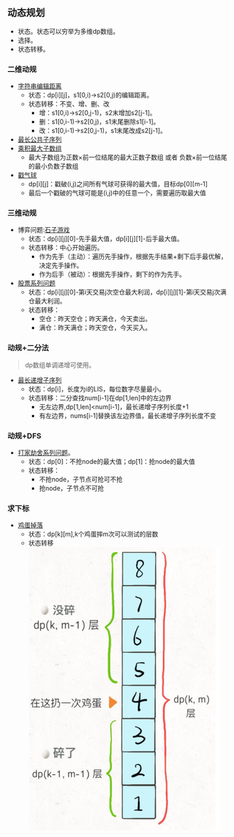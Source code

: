 ## 动态规划 ##
- 状态。状态可以穷举为多维dp数组。
- 选择。
- 状态转移。

### 二维动规 ###
- [字符串编辑距离](../src/dp/EditDistance.java)
  - 状态：dp[i][j]，s1[0,i)->s2[0,j)的编辑距离。
  - 状态转移：不变、增、删、改
    - 增：s1[0,i)->s2[0,j-1)，s2末增加s2[j-1]。
    - 删：s1[0,i-1)->s2[0,j)，s1末尾删除s1[i-1]。
    - 改：s1[0,i-1)->s2[0,j-1)，s1末尾改成s2[j-1]。
- [最长公共子序列](../src/dp/LongestCommonSubsequence.java)
- [乘积最大子数组](../src/dp/MaximumProductSubarray.java)
  - 最大子数组为正数×前一位结尾的最大正数子数组 或者 负数×前一位结尾的最小负数子数组
- [戳气球](../src/dp/BurstBalloons.java)
  - dp[i][j]：戳破(i,j)之间所有气球可获得的最大值，目标dp[0][m-1]
  - 最后一个戳破的气球可能是(i,j)中的任意一个，需要遍历取最大值

### 三维动规 ###
- 博弈问题:[石子游戏](../src/dp/StoneGame.java)
  - 状态：dp[i][j][0]-先手最大值，dp[i][j][1]-后手最大值。
  - 状态转移：中心开始遍历。
    - 作为先手（主动）：遍历先手操作，根据先手结果+剩下后手最优解，决定先手操作。
    - 作为后手（被动）：根据先手操作，剩下的作为先手。
- [股票系列问题](../src/dp/BestTimetoBuyandSellStockIV.java)
  - 状态：dp[i][j][0]-第i天交易j次空仓最大利润，dp[i][j][1]-第i天交易j次满仓最大利润。
  - 状态转移：
    - 空仓：昨天空仓；昨天满仓，今天卖出。
    - 满仓：昨天满仓；昨天空仓，今天买入。

### 动规+二分法 ###
> dp数组单调递增可使用。
- [最长递增子序列](../src/dp/LongestIncreasingSubsequence.java)
  - 状态：dp[i]，长度为i的LIS，每位数字尽量最小。<br>
  - 状态转移：二分查找num[i-1]在dp[1,len]中的左边界
    - 无左边界,dp[1,len]<num[i-1]，最长递增子序列长度+1
    - 有左边界，nums[i-1]替换该左边界值，最长递增子序列长度不变

### 动规+DFS ###
- [打家劫舍系列问题](../src/dp/HouseRobberIII.java)。
  - 状态：dp[0]：不抢node的最大值；dp[1]：抢node的最大值
  - 状态转移：
    - 不抢node，子节点可抢可不抢
    - 抢node，子节点不可抢
    
### 求下标 ###
- [鸡蛋掉落](../src/dp/SuperEggDrop.java)
  - 状态：dp[k][m],k个鸡蛋摔m次可以测试的层数
  - 状态转移<br>![210420.egg.png](210420.egg.png)
